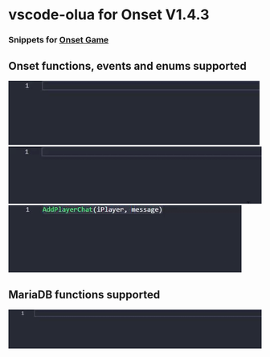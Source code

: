 # vscode-olua for Onset V1.4.3
### Snippets for [Onset Game](https://playonset.com/)

## Onset functions, events and enums supported
![Event](./images/372139c84c4274acdd6ae74b23832b2e.gif)
![Function](./images/9f45e45c1d929d72271c680634e09a48.gif)
![Enum](./images/6dfdc4f282da0c726b8fe663c6247400.gif)

## MariaDB functions supported
![MariaDB](./images/46948bc840c11948999b5acdc48f8d5c.gif)